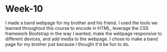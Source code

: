 # Week-10

I made a band webpage for my brother and his friend. I used the tools we learned throughout this course to encode in HTML, leverage the CSS framework Bootstrap in the way I wanted, make the webpage responsive to different devices, and add media to the webpage. I chose to make a band page for my brother just because I thought it'd be fun to do.
